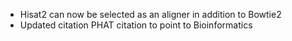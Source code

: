 * Hisat2 can now be selected as an aligner in addition to Bowtie2  
* Updated citation PHAT citation to point to Bioinformatics